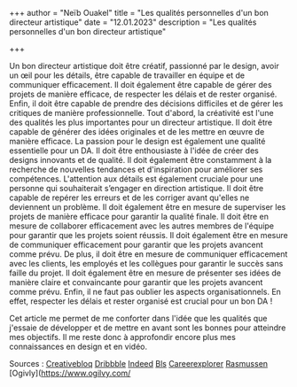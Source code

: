 +++
author = "Neïb Ouakel"
title = "Les qualités personnelles d'un bon directeur artistique"
date = "12.01.2023"
description = "Les qualités personnelles d'un bon directeur artistique"

+++

<!--more-->
Un bon directeur artistique doit être créatif, passionné par le design, avoir un œil pour les détails, être capable de travailler en équipe et de communiquer efficacement. Il doit également être capable de gérer des projets de manière efficace, de respecter les délais et de rester organisé. Enfin, il doit être capable de prendre des décisions difficiles et de gérer les critiques de manière professionnelle. Tout d'abord, la créativité est l'une des qualités les plus importantes pour un directeur artistique. Il doit être capable de générer des idées originales et de les mettre en œuvre de manière efficace. La passion pour le design est également une qualité essentielle pour un DA. Il doit être enthousiaste à l'idée de créer des designs innovants et de qualité. Il doit également être constamment à la recherche de nouvelles tendances et d'inspiration pour améliorer ses compétences. L'attention aux détails est également cruciale pour une personne qui souhaiterait s’engager en direction artistique. Il doit être capable de repérer les erreurs et de les corriger avant qu'elles ne deviennent un problème. Il doit également être en mesure de superviser les projets de manière efficace pour garantir la qualité finale. Il doit être en mesure de collaborer efficacement avec les autres membres de l'équipe pour garantir que les projets soient réussis. Il doit également être en mesure de communiquer efficacement pour garantir que les projets avancent comme prévu. De plus, il doit être en mesure de communiquer efficacement avec les clients, les employés et les collègues pour garantir le succès sans faille du projet. Il doit également être en mesure de présenter ses idées de manière claire et convaincante pour garantir que les projets avancent comme prévu. Enfin, il ne faut pas oublier les aspects organisationnels. En effet, respecter les délais et  rester organisé est crucial pour un bon DA !

Cet article me permet de me conforter dans l'idée que les qualités que j'essaie de développer et de mettre en avant sont les bonnes pour atteindre mes objectifs. Il me reste donc à approfondir encore plus mes connaissances en design et en vidéo.


Sources : 
[Creativebloq](https://www.creativebloq.com/career/art-director-11121180)
[Dribbble](https://dribbble.com/resources/how-to-become-an-art-director#:~:text=Art%20Director%20Job%20Description,and%20other%20collaborative%20creative%20projects.)
[Indeed](https://www.indeed.com/career-advice/career-development/how-to-become-an-art-director)
[Bls](https://www.bls.gov/ooh/arts-and-design/art-directors.htm)
[Careerexplorer](https://www.careerexplorer.com/careers/art-director/how-to-become/)
[Rasmussen](https://www.rasmussen.edu/degrees/design/blog/creative-director-versus-art-director/)
[Ogivly](https://www.ogilvy.com/